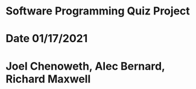 # Software Programming Quiz Project
# Date 01/17/2021
# Joel Chenoweth, Alec Bernard, Richard Maxwell